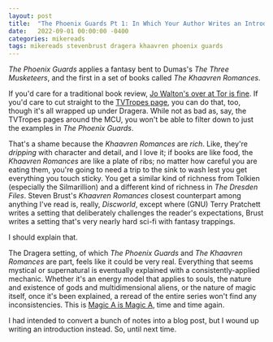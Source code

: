 ```yaml
---
layout: post
title:  "The Phoenix Guards Pt 1: In Which Your Author Writes an Introduction"
date:   2022-09-01 00:00:00 -0400
categories: mikereads
tags: mikereads stevenbrust dragera khaavren phoenix guards
---
```


*The Phoenix Guards* applies a fantasy bent to Dumas's *The Three Musketeers*, and the first in a set of books called *The Khaavren Romances*.

If you'd care for a traditional book review, [Jo Walton's over at Tor is fine](https://www.tor.com/2009/11/27/i-have-been-asjking-for-nothing-else-for-an-hour-steven-brusts-lemgthe-phoenix-guardslemg/). If you'd care to cut straight to the [TVTropes page](https://tvtropes.org/pmwiki/pmwiki.php/Literature/Dragaera), you can do that, too, though it's all wrapped up under Dragera. While not as bad as, say, the TVTropes pages around the MCU, you won't be able to filter down to just the examples in *The Phoenix Guards*.

That's a shame because the *Khaavren Romances* are *rich*. Like, they're *dripping* with character and detail, and I love it; if books are like food, the *Khaavren Romances* are like a plate of ribs; no matter how careful you are eating them, you're going to need a trip to the sink to wash lest you get everything you touch sticky. You get a similar kind of richness from Tolkien (especially the Silmarillion) and a different kind of richness in *The Dresden Files*. Steven Brust's *Khaavren Romances* closest counterpart among anything I've read is, really, *Discworld*, except where (GNU) Terry Pratchett writes a setting that deliberately challenges the reader's expectations, Brust writes a setting that's very nearly hard sci-fi with fantasy trappings.

I should explain that.

The Dragera setting, of which *The Phoenix Guards* and *The Khaavren Romances* are part, feels like it could be very real. Everything that seems mystical or supernatural is eventually explained with a consistently-applied mechanic. Whether it's an energy model that applies to souls, the nature and existence of gods and multidimensional aliens, or the nature of magic itself, once it's been explained, a reread of the entire series won't find any inconsistencies. This is [Magic A is Magic A](https://tvtropes.org/pmwiki/pmwiki.php/Main/MagicAIsMagicA), time and time again.

I had intended to convert a bunch of notes into a blog post, but I wound up writing an introduction instead.  So, until next time.
